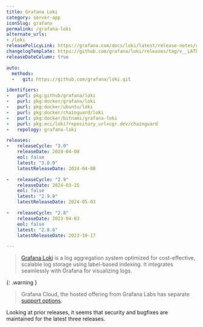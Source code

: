 ```yaml
---
title: Grafana Loki
category: server-app
iconSlug: grafana
permalink: /grafana-loki
alternate_urls:
- /loki
releasePolicyLink: https://grafana.com/docs/loki/latest/release-notes/cadence/
changelogTemplate: https://github.com/grafana/loki/releases/tag/v__LATEST__
releaseDateColumn: true

auto:
  methods:
  -   git: https://github.com/grafana/loki.git

identifiers:
-   purl: pkg:github/grafana/loki
-   purl: pkg:docker/grafana/loki
-   purl: pkg:docker/ubuntu/loki
-   purl: pkg:docker/chainguard/loki
-   purl: pkg:docker/bitnami/grafana-loki
-   purl: pkg:oci/loki?repository_url=cgr.dev/chainguard
-   repology: grafana-loki

releases:
-   releaseCycle: "3.0"
    releaseDate: 2024-04-08
    eol: false
    latest: "3.0.0"
    latestReleaseDate: 2024-04-08

-   releaseCycle: "2.9"
    releaseDate: 2024-03-15
    eol: false
    latest: "2.9.8"
    latestReleaseDate: 2024-05-03

-   releaseCycle: "2.8"
    releaseDate: 2023-04-03
    eol: false
    latest: "2.8.6"
    latestReleaseDate: 2023-10-17

---
```


> [Grafana Loki](https://grafana.com/docs/loki/latest/) is a log aggregation
> system optimized for cost-effective, scalable log storage using label-based
> indexing. It integrates seamlessly with Grafana for visualizing logs.

{: .warning }
> Grafana Cloud, the hosted offering from Grafana Labs has separate
> [support options](https://grafana.com/docs/grafana-cloud/account-management/support/).

Looking at prior releases, it seems that security and bugfixes are maintained
for the latest three releases.

